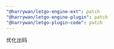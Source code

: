 ```yaml
---
"@harrywan/letgo-engine-ext": patch
"@harrywan/letgo-engine-plugin": patch
"@harrywan/letgo-plugin-code": patch
---
```


优化出码
